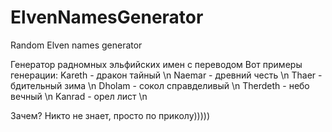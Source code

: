 # ElvenNamesGenerator
Random Elven names generator

Генератор радномных эльфийских имен с переводом
Вот примеры генерации:
Kareth - дракон тайный \n
Naemar - древний честь \n
Thaer - бдительный зима \n
Dholam - сокол справделивый \n
Therdeth - небо вечный \n
Kanrad - орел лист \n

Зачем? Никто не знает, просто по приколу)))))
